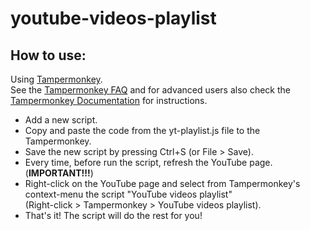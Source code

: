 # youtube-videos-playlist

## How to use:

Using <a href="https://www.tampermonkey.net/">Tampermonkey</a>.<br>
See the <a href="https://www.tampermonkey.net/faq.php">Tampermonkey FAQ</a> and for advanced users also check the <a href="https://www.tampermonkey.net/documentation.php">Tampermonkey Documentation</a>  for instructions.

* Add a new script.
* Copy and paste the code from the yt-playlist.js file to the Tampermonkey.
* Save the new script by pressing Ctrl+S (or File > Save).
* Every time, before run the script, refresh the YouTube page. (<b>IMPORTANT!!!</b>)
* Right-click on the YouTube page and select from Tampermonkey's context-menu the script "YouTube videos playlist" <br>
(Right-click > Tampermonkey > YouTube videos playlist).
* That's it! The script will do the rest for you!
